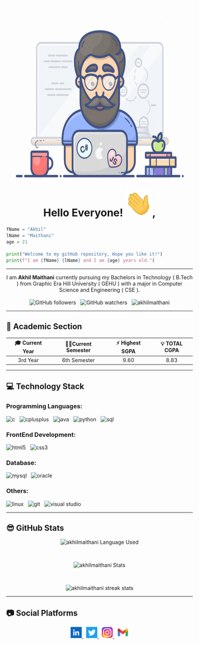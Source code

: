 <img align="right" src="Images/programmer.gif" alt="Programmer Gif" width="1400" height="500">

<h1 align="center"> Hello Everyone! <img src="Images/Hand.gif" alt="wave-hand">, </h1>

```python
fName = "Akhil"
lName = "Maithani"
age = 21

print("Welcome to my gitHub repository, Hope you like it!")
print(f"I am {fName} {lName} and I am {age} years old.")
```

<hr>

<p align="center">
  I am <strong>Akhil Maithani</strong> currently pursuing my Bachelors in Technology ( B.Tech ) from Graphic Era Hill University ( GEHU ) with a major in Computer Science and Engineering ( CSE ).
  <br>
  <br>
  <img src="https://img.shields.io/github/followers/AkhilMaithani?style=social" alt="GitHub followers">
  &nbsp;
  <img src="https://img.shields.io/github/watchers/AkhilMaithani/AkhilMaithani?style=social" alt="GitHub watchers">
  &nbsp;
  <img src="https://komarev.com/ghpvc/?username=AkhilMaithani&label=Profile%20views&color=0e75b6&style=flat" alt="akhilmaithani">
</p>

<hr>

## 📙 Academic Section

| 🎓 Current Year | 🐱‍👤Current Semester | ⚡ Highest SGPA | 💡 TOTAL CGPA |
|:-:|:-:|:-:|:-:|
| 3rd Year | 6th Semester | 9.60 | 8.83 |

<hr>

## 💻 Technology Stack

### Programming Languages:

<p>
  <img src="https://img.shields.io/badge/%20-C-lightgrey" alt="c">
  &nbsp;
  <img src="https://img.shields.io/badge/%20-C%2B%2B-green" alt="cplusplus">
  &nbsp;
  <img src="https://img.shields.io/badge/%20-Java-orange" alt="java">
  &nbsp;
  <img src="https://img.shields.io/badge/%20-Python-blue" alt="python">
  &nbsp;
  <img src="https://img.shields.io/badge/%20-SQL-red" alt="sql">
</p>

### FrontEnd Development:
<p>
  <img src="https://img.shields.io/badge/%20-HTML-red" alt="html5">
  &nbsp;
  <img src="https://img.shields.io/badge/%20-CSS-blue" alt="css3">
</p>

### Database:
<p>
  <img src="https://img.shields.io/badge/%20-MYSQL-brightgreen" alt="mysql">
  &nbsp;
  <img src="https://img.shields.io/badge/%20-Oracle-yellowgreen" alt="oracle">
</p>

### Others:
<p>
  <img src="https://img.shields.io/badge/%20-LINUX-lightgrey" alt="linux"> 
  &nbsp;
  <img src="https://img.shields.io/badge/%20-GIT%2FGITHUB-orange" alt="git">
  &nbsp;
  <img src="https://img.shields.io/badge/%20-Visual%20Studio-blue" alt="visual studio">
</p>

<hr>

## 😎 GitHub Stats

<p align="center">
<img src="https://github-readme-stats.vercel.app/api/top-langs?username=AkhilMaithani&show_icons=true&locale=en&layout=compact" alt="akhilmaithani Language Used">
</p>

<br>
<p align="center">
<img src="https://github-readme-stats.vercel.app/api?username=akhilmaithani&show_icons=true&locale=en" alt="akhilmaithani Stats">
</p>

<br>
<p align="center">
<img src="https://github-readme-streak-stats.herokuapp.com/?user=AkhilMaithani&" alt="akhilmaithani streak stats">
</p>

<hr>

## 📷 Social Platforms
<p align="center">
  <a href="https://www.linkedin.com/in/akhilmaithani/" target="_blank"><img src="Images/linkedin.png" alt="Linkedin" width="30" height="30"> </a>
  &nbsp;
  <a href="https://twitter.com/maithani_akhil/" target="_blank"><img src="Images/twitter.png" alt="Twitter" width="30" height="30"> </a>
  &nbsp;
  <a href="https://www.instagram.com/abyte._.space._.needed/" target="_blank"><img src="Images/instagram.png" alt="Instagram" width="30" height="30"> </a>
  &nbsp;
  <a href="mailto:akhilmaithani1303@gmail.com" target="_blank"><img src="Images/gmail.png" alt="Gmail" width="30" height="30"> </a>
</p>
